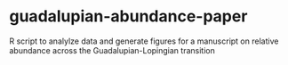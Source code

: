 guadalupian-abundance-paper
===========================

R script to analylze data and generate figures for a manuscript on relative abundance across the Guadalupian-Lopingian transition
